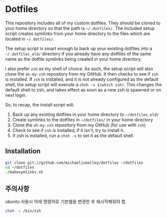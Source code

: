 Dotfiles
========
This repository includes all of my custom dotfiles.  They should be cloned to
your home directory so that the path is `~/.dotfiles/`.  The included setup
script creates symlinks from your home directory to the files which are located
in `~/.dotfiles/`.

The setup script is smart enough to back up your existing dotfiles into a
`~/.dotfiles_old/` directory if you already have any dotfiles of the same name as
the dotfile symlinks being created in your home directory.

I also prefer `zsh` as my shell of choice.  As such, the setup script will also
clone the `oh-my-zsh` repository from my GitHub. It then checks to see if `zsh`
is installed.  If `zsh` is installed, and it is not already configured as the
default shell, the setup script will execute a `chsh -s $(which zsh)`.  This
changes the default shell to zsh, and takes effect as soon as a new zsh is
spawned or on next login.

So, to recap, the install script will:

1. Back up any existing dotfiles in your home directory to `~/dotfiles_old/`
2. Create symlinks to the dotfiles in `~/dotfiles/` in your home directory
3. Clone the `oh-my-zsh` repository from my GitHub (for use with `zsh`)
4. Check to see if `zsh` is installed, if it isn't, try to install it.
5. If zsh is installed, run a `chsh -s` to set it as the default shell.

Installation
------------

``` bash
git clone git://github.com/michaeljsmalley/dotfiles ~/dotfiles
cd ~/dotfiles
./makesymlinks.sh
```

주의사항
-----------
ubuntu 사용시 아래 명령어로 기본쉘을 변경한 후 재시작해줘야 함.
``` bash
chsh -s /bin/zsh
```
